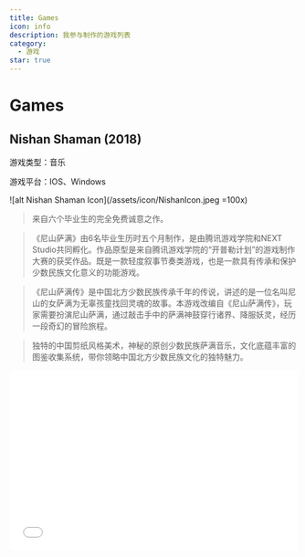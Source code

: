 ```yaml
---
title: Games
icon: info
description: 我参与制作的游戏列表
category:
  - 游戏
star: true
---
```


# Games

## Nishan Shaman (2018)

游戏类型：音乐

游戏平台：IOS、Windows

![alt Nishan Shaman Icon](/assets/icon/NishanIcon.jpeg =100x)

>来自六个毕业生的完全免费诚意之作。

>《尼山萨满》由6名毕业生历时五个月制作，是由腾讯游戏学院和NEXT Studio共同孵化。作品原型是来自腾讯游戏学院的“开普勒计划”的游戏制作大赛的获奖作品。既是一款轻度叙事节奏类游戏，也是一款具有传承和保护少数民族文化意义的功能游戏。

>《尼山萨满传》是中国北方少数民族传承千年的传说，讲述的是一位名叫尼山的女萨满为无辜孩童找回灵魂的故事。本游戏改编自《尼山萨满传》，玩家需要扮演尼山萨满，通过敲击手中的萨满神鼓穿行诸界、降服妖灵，经历一段奇幻的冒险旅程。

>独特的中国剪纸风格美术，神秘的原创少数民族萨满音乐，文化底蕴丰富的图鉴收集系统，带你领略中国北方少数民族文化的独特魅力。


<iframe style="width: 100%; aspect-ratio: auto 16 / 10;" src="//player.bilibili.com/player.html?aid=27623087&bvid=BV1zs411P77v&cid=47667683&page=1" scrolling="no" border="0" frameborder="no" framespacing="0" allowfullscreen="true"> </iframe>



